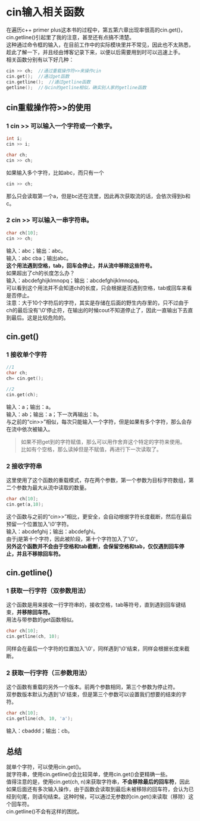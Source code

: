 # cin输入相关函数 
在遍历c++ primer plus这本书的过程中，第五第六章出现率很高的cin.get()，cin.getline()引起里了我的注意，甚至还有点搞不清楚。   
这种通过命令框的输入，在目前工作中的实际模块里并不常见，因此也不太熟悉，趁此了解一下，并且经由博客记录下来，以便以后需要用到时可以迅速上手。   
相关函数分别有以下好几种：  
```c
cin >> ch; 	//通过重载操作符>>来操作cin   
cin.get();	//通过get函数   
cin.getline();	//通过getline函数   
getline();	//与cin的getline相似，确实别人家的getline函数   
```   
## cin重载操作符>>的使用   
### 1 cin >> 可以输入一个字符或一个数字。   
```c
int i;   
cin >> i;  

char ch;   
cin >> ch;   
```  
如果输入多个字符，比如abc，而只有一个   
```c
cin >> ch;  
```  
那么只会读取第一个a，但是bc还在流里，因此再次获取流的话，会依次得到b和c。  
### 2 cin >> 可以输入一串字符串。   
```c
char ch[10];     
cin >> ch;   
```    
输入：abc；输出：abc。   
输入：abc cba；输出abc。   
**这个用法遇到空格，tab，回车会停止，并从流中移除这些符号。**     
如果超出了ch的长度怎么办？   
输入：abcdefghijklmnopq；输出：abcdefghijklmnopq。   
可以看到这个用法并不会知道ch的长度，只会根据是否遇到空格，tab或回车来看是否停止。   
注意：大于10个字符后的字符，其实是存储在后面的野生内存里的，只不过由于ch的最后没有'\0'停止符，在输出的时候cout不知道停止了，因此一直输出下去直到最后。这是比较危险的。   
## cin.get()   
### 1 接收单个字符   
```c
//1   
char ch;   
ch= cin.get();    

//2 
cin.get(ch);      
```   
输入：a；输出：a。   
输入：ab；输出：a；下一次再输出：b。  
与之前的“cin>>”相似，每次只能输入一个字符，但是如果有多个字符，那么会存在流中依次被输入。   
> 如果不把get到的字符赋值，那么可以用作舍弃这个特定的字符来使用。  
> 比如有个空格，那么读掉但是不赋值，再进行下一次读取了。  
   
### 2 接收字符串   
这里使用了这个函数的重载模式，存在两个参数，第一个参数为目标字符数组，第二个参数为最大从流中读取的数量。   
```c
char ch[10];   
cin.get(a,10);   
```   
这个函数与之前的“cin>>”相比，更安全，会自动根据字符长度截断，然后在最后预留一个位置加入'\0'字符。  
输入：abcdefghij；输出：abcdefghi。  
由于j是第十个字符，因此被阶段，第十个字符加入了'\0'。    
**另外这个函数并不会由于空格和tab截断，会保留空格和tab，仅仅遇到回车停止，并且不移除回车符。**        
## cin.getline()
### 1 获取一行字符（双参数用法）       
这个函数是用来接收一行字符串的，接收空格，tab等符号，直到遇到回车键结束，**并移除回车符。**     
用法与带参数的get函数相似。   
```c
char ch[10];  
cin.getline(ch, 10);   
```   
同样会在最后一个字符的位置加入'\0'，同样遇到'\0'结束，同样会根据长度来截断。   
### 2 获取一行字符（三参数用法）   
这个函数有重载的另外一个版本。前两个参数相同，第三个参数为停止符。  
双参数版本默认为遇到'\0'结束，但是第三个参数可以设置我们想要的结束的字符。  
```c
char ch[10];   
cin.getline(ch, 10, 'a');   
```   
输入：cbaddd；输出：cb。   
## 总结  
就单个字符，可以使用cin.get()。   
就字符串，使用cin.getline()会比较简单，使用cin.get()会更精确一些。   
值得注意的是，使用cin.get(ch, n)来获取字符串，**不会移除最后的回车符**，因此如果后面还有多次输入操作，由于函数会读取到最后未被移除的回车符，会认为已经到句尾，则语句结束。这种时候，可以通过无参数的cin.get()来读取（移除）这个回车符。   
cin.getline()不会有这样的困扰。   
